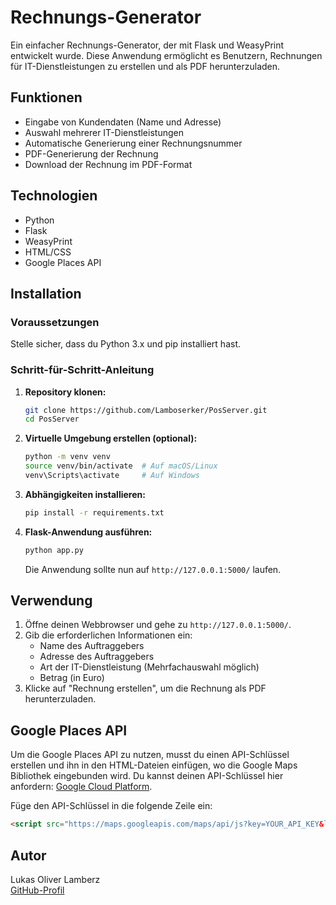 # Rechnungs-Generator

Ein einfacher Rechnungs-Generator, der mit Flask und WeasyPrint entwickelt wurde. Diese Anwendung ermöglicht es Benutzern, Rechnungen für IT-Dienstleistungen zu erstellen und als PDF herunterzuladen.

## Funktionen

- Eingabe von Kundendaten (Name und Adresse)
- Auswahl mehrerer IT-Dienstleistungen
- Automatische Generierung einer Rechnungsnummer
- PDF-Generierung der Rechnung
- Download der Rechnung im PDF-Format

## Technologien

- Python
- Flask
- WeasyPrint
- HTML/CSS
- Google Places API

## Installation

### Voraussetzungen

Stelle sicher, dass du Python 3.x und pip installiert hast. 

### Schritt-für-Schritt-Anleitung

1. **Repository klonen:**

   ```bash
   git clone https://github.com/Lamboserker/PosServer.git
   cd PosServer
   ```

2. **Virtuelle Umgebung erstellen (optional):**

   ```bash
   python -m venv venv
   source venv/bin/activate  # Auf macOS/Linux
   venv\Scripts\activate     # Auf Windows
   ```

3. **Abhängigkeiten installieren:**

   ```bash
   pip install -r requirements.txt
   ```

4. **Flask-Anwendung ausführen:**

   ```bash
   python app.py
   ```

   Die Anwendung sollte nun auf `http://127.0.0.1:5000/` laufen.

## Verwendung

1. Öffne deinen Webbrowser und gehe zu `http://127.0.0.1:5000/`.
2. Gib die erforderlichen Informationen ein:
   - Name des Auftraggebers
   - Adresse des Auftraggebers
   - Art der IT-Dienstleistung (Mehrfachauswahl möglich)
   - Betrag (in Euro)
3. Klicke auf "Rechnung erstellen", um die Rechnung als PDF herunterzuladen.

## Google Places API

Um die Google Places API zu nutzen, musst du einen API-Schlüssel erstellen und ihn in den HTML-Dateien einfügen, wo die Google Maps Bibliothek eingebunden wird. Du kannst deinen API-Schlüssel hier anfordern: [Google Cloud Platform](https://cloud.google.com/maps-platform/).

Füge den API-Schlüssel in die folgende Zeile ein:
```html
<script src="https://maps.googleapis.com/maps/api/js?key=YOUR_API_KEY&libraries=places" async defer></script>
```

## Autor

Lukas Oliver Lamberz  
[GitHub-Profil](https://github.com/Lamboserker)

